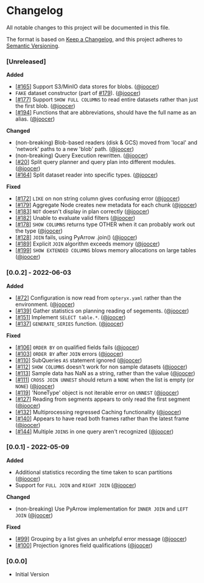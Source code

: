# Changelog
All notable changes to this project will be documented in this file.

The format is based on [Keep a Changelog](https://keepachangelog.com/en/1.0.0/), and this project adheres to [Semantic Versioning](https://semver.org/spec/v2.0.0.html).

### [Unreleased]

**Added**

- [[#165](https://github.com/mabel-dev/opteryx/issues/165)] Support S3/MinIO data stores for blobs. ([@joocer](https://github.com/joocer]))
- `FAKE` dataset constructor (part of [#179](https://github.com/mabel-dev/opteryx/issues/179)). ([@joocer](https://github.com/joocer]))
- [[#177](https://github.com/mabel-dev/opteryx/issues/177)] Support `SHOW FULL COLUMNS` to read entire datasets rather than just the first blob. ([@joocer](https://github.com/joocer]))
- [[#194](https://github.com/mabel-dev/opteryx/issues/194)] Functions that are abbreviations, should have the full name as an alias. ([@joocer](https://github.com/joocer]))

**Changed**

- (non-breaking) Blob-based readers (disk & GCS) moved from 'local' and 'network' paths to a new 'blob' path. ([@joocer](https://github.com/joocer]))
- (non-breaking) Query Execution rewritten. ([@joocer](https://github.com/joocer]))
- [[#20](https://github.com/mabel-dev/opteryx/issues/20)] Split query planner and query plan into different modules. ([@joocer](https://github.com/joocer]))
- [[#164](https://github.com/mabel-dev/opteryx/issues/164)] Split dataset reader into specific types. ([@joocer](https://github.com/joocer]))

**Fixed**

- [[#172](https://github.com/mabel-dev/opteryx/issues/172)] `LIKE` on non string column gives confusing error ([@joocer](https://github.com/joocer]))
- [[#179](https://github.com/mabel-dev/opteryx/issues/179)] Aggregate Node creates new metadata for each chunk ([@joocer](https://github.com/joocer]))
- [[#183](https://github.com/mabel-dev/opteryx/issues/183)] `NOT` doesn't display in plan correctly ([@joocer](https://github.com/joocer]))
- [[#182](https://github.com/mabel-dev/opteryx/issues/182)] Unable to evaluate valid filters ([@joocer](https://github.com/joocer]))
- [[#178](https://github.com/mabel-dev/opteryx/issues/178)] `SHOW COLUMNS` returns type OTHER when it can probably work out the type ([@joocer](https://github.com/joocer]))
- [[#128](https://github.com/mabel-dev/opteryx/issues/128)] `JOIN` fails, using PyArrow .join() ([@joocer](https://github.com/joocer]))
- [[#189](https://github.com/mabel-dev/opteryx/issues/189)] Explicit `JOIN` algorithm exceeds memory ([@joocer](https://github.com/joocer]))
- [[#199](https://github.com/mabel-dev/opteryx/issues/199)] `SHOW EXTENDED COLUMNS` blows memory allocations on large tables
 ([@joocer](https://github.com/joocer]))

### [0.0.2] - 2022-06-03

**Added**

- [[#72](https://github.com/mabel-dev/opteryx/issues/72)] Configuration is now read from `opteryx.yaml` rather than the environment. ([@joocer](https://github.com/joocer]))
- [[#139](https://github.com/mabel-dev/opteryx/issues/139)] Gather statistics on planning reading of segements. ([@joocer](https://github.com/joocer]))
- [[#151](https://github.com/mabel-dev/opteryx/issues/151)] Implement `SELECT table.*`. ([@joocer](https://github.com/joocer]))
- [[#137](https://github.com/mabel-dev/opteryx/issues/137)] `GENERATE_SERIES` function. ([@joocer](https://github.com/joocer]))

**Fixed**

- [[#106](https://github.com/mabel-dev/opteryx/issues/106)] `ORDER BY` on qualified fields fails ([@joocer](https://github.com/joocer]))
- [[#103](https://github.com/mabel-dev/opteryx/issues/103)] `ORDER BY` after `JOIN` errors ([@joocer](https://github.com/joocer]))
- [[#110](https://github.com/mabel-dev/opteryx/issues/110)] SubQueries `AS` statement ignored ([@joocer](https://github.com/joocer]))
- [[#112](https://github.com/mabel-dev/opteryx/issues/112)] `SHOW COLUMNS` doesn't work for non sample datasets ([@joocer](https://github.com/joocer]))
- [[#113](https://github.com/mabel-dev/opteryx/issues/113)] Sample data has NaN as a string, rather than the value ([@joocer](https://github.com/joocer]))
- [[#111](https://github.com/mabel-dev/opteryx/issues/111)] `CROSS JOIN UNNEST` should return a `NONE` when the list is empty (or `NONE`) ([@joocer](https://github.com/joocer]))
- [[#119](https://github.com/mabel-dev/opteryx/issues/119)] 'NoneType' object is not iterable error on `UNNEST` ([@joocer](https://github.com/joocer]))
- [[#127](https://github.com/mabel-dev/opteryx/issues/127)] Reading from segments appears to only read the first segment ([@joocer](https://github.com/joocer]))
- [[#132](https://github.com/mabel-dev/opteryx/issues/132)] Multiprocessing regressed Caching functionality ([@joocer](https://github.com/joocer]))
- [[#140](https://github.com/mabel-dev/opteryx/issues/140)] Appears to have read both frames rather than the latest frame ([@joocer](https://github.com/joocer]))
- [[#144](https://github.com/mabel-dev/opteryx/issues/144)] Multiple `JOINS` in one query aren't recognized ([@joocer](https://github.com/joocer]))

### [0.0.1] - 2022-05-09

**Added**

- Additional statistics recording the time taken to scan partitions ([@joocer](https://github.com/joocer]))
- Support for `FULL JOIN` and `RIGHT JOIN` ([@joocer](https://github.com/joocer]))

**Changed**

- (non-breaking) Use PyArrow implementation for `INNER JOIN` and `LEFT JOIN` ([@joocer](https://github.com/joocer]))

**Fixed**

- [[#99](https://github.com/mabel-dev/opteryx/issues/99)] Grouping by a list gives an unhelpful error message  ([@joocer](https://github.com/joocer]))
- [[#100](https://github.com/mabel-dev/opteryx/issues/100)] Projection ignores field qualifications ([@joocer](https://github.com/joocer]))

### [0.0.0]

- Initial Version
